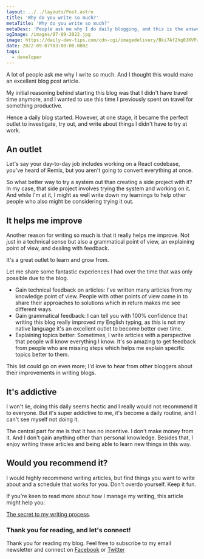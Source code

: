 ```yaml
---
layout: ../../layouts/Post.astro
title: 'Why do you write so much?'
metaTitle: 'Why do you write so much?'
metaDesc: 'People ask me why I do daily blogging, and this is the answer'
ogImage: /images/07-09-2022.jpg
image: https://daily-dev-tips.com/cdn-cgi/imagedelivery/Bki7Af2hq0JKVFw1XYYMQg/683638c8-d526-46f5-2fae-38ac23252300
date: 2022-09-07T03:00:00.000Z
tags:
  - developer
---
```


A lot of people ask me why I write so much. And I thought this would make an excellent blog post article.

My initial reasoning behind starting this blog was that I didn't have travel time anymore, and I wanted to use this time I previously spent on travel for something productive.

Hence a daily blog started.
However, at one stage, it became the perfect outlet to investigate, try out, and write about things I didn't have to try at work.

## An outlet

Let's say your day-to-day job includes working on a React codebase, you've heard of Remix, but you aren't going to convert everything at once.

So what better way to try a system out than creating a side project with it?
In my case, that side project involves trying the system and working on it.
And while I'm at it, I might as well write down my learnings to help other people who also might be considering trying it out.

## It helps me improve

Another reason for writing so much is that it really helps me improve. Not just in a technical sense but also a grammatical point of view, an explaining point of view, and dealing with feedback.

It's a great outlet to learn and grow from.

Let me share some fantastic experiences I had over the time that was only possible due to the blog.

- Gain technical feedback on articles: I've written many articles from my knowledge point of view. People with other points of view come in to share their approaches to solutions which in return makes me see different ways.
- Gain grammatical feedback: I can tell you with 100% confidence that writing this blog really improved my English typing, as this is not my native language it's an excellent outlet to become better over time.
- Explaining topics better: Sometimes, I write articles with a perspective that people will know everything I know. It's so amazing to get feedback from people who are missing steps which helps me explain specific topics better to them.

This list could go on even more; I'd love to hear from other bloggers about their improvements in writing blogs.

## It's addictive

I won't lie, doing this daily seems hectic and I really would not recommend it to everyone.
But it's super addictive to me, it's become a daily routine, and I can't see myself not doing it.

The central part for me is that it has no incentive. I don't make money from it. And I don't gain anything other than personal knowledge.
Besides that, I enjoy writing these articles and being able to learn new things in this way.

## Would you recommend it?

I would highly recommend writing articles, but find things you want to write about and a schedule that works for you.
Don't overdo yourself. Keep it fun.

If you're keen to read more about how I manage my writing, this article might help you:

[The secret to my writing process](https://daily-dev-tips.com/posts/the-secret-to-my-writing-process/).

### Thank you for reading, and let's connect!

Thank you for reading my blog. Feel free to subscribe to my email newsletter and connect on [Facebook](https://www.facebook.com/DailyDevTipsBlog) or [Twitter](https://twitter.com/DailyDevTips1)
